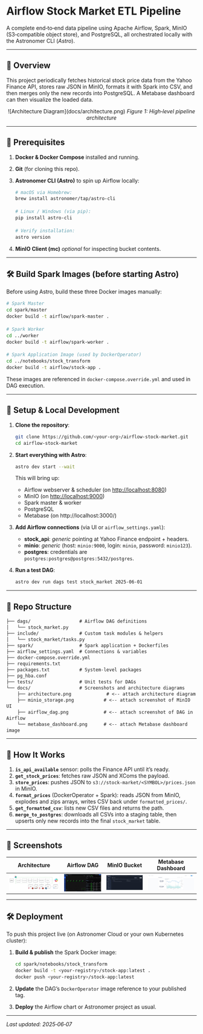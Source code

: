 # Airflow Stock Market ETL Pipeline

A complete end‑to‑end data pipeline using Apache Airflow, Spark, MinIO (S3‑compatible object store), and PostgreSQL, all orchestrated locally with the Astronomer CLI (*Astro*).

---

## 📖 Overview

This project periodically fetches historical stock price data from the Yahoo Finance API, stores raw JSON in MinIO, formats it with Spark into CSV, and then merges only the new records into PostgreSQL. A Metabase dashboard can then visualize the loaded data.

<div align="center">
![Architecture Diagram](docs/architecture.png)
<em>Figure 1: High‑level pipeline architecture</em>
</div>

---

## 🧰 Prerequisites

1. **Docker & Docker Compose** installed and running.
2. **Git** (for cloning this repo).
3. **Astronomer CLI (Astro)** to spin up Airflow locally:

   ```bash
   # macOS via Homebrew:
   brew install astronomer/tap/astro-cli

   # Linux / Windows (via pip):
   pip install astro-cli

   # Verify installation:
   astro version
   ```
4. **MinIO Client (mc)** *optional* for inspecting bucket contents.

---

## 🛠️ Build Spark Images (before starting Astro)

Before using Astro, build these three Docker images manually:

```bash
# Spark Master
cd spark/master
docker build -t airflow/spark-master .

# Spark Worker
cd ../worker
docker build -t airflow/spark-worker .

# Spark Application Image (used by DockerOperator)
cd ../notebooks/stock_transform
docker build -t airflow/stock-app .
```

These images are referenced in `docker-compose.override.yml` and used in DAG execution.

---

## 🚀 Setup & Local Development

1. **Clone the repository**:

   ```bash
   git clone https://github.com/<your-org>/airflow-stock-market.git
   cd airflow-stock-market
   ```

2. **Start everything with Astro**:

   ```bash
   astro dev start --wait
   ```

   This will bring up:

   * Airflow webserver & scheduler (on [http://localhost:8080](http://localhost:8080))
   * MinIO (on [http://localhost:9000](http://localhost:9000))
   * Spark master & worker
   * PostgreSQL
   * Metabase (on http://localhost:3000/)

3. **Add Airflow connections** (via UI or `airflow_settings.yaml`):

   * **stock\_api**: *generic* pointing at Yahoo Finance endpoint + headers.
   * **minio**: *generic* (host: `minio:9000`, login: `minio`, password: `minio123`).
   * **postgres**: credentials are `postgres:postgres@postgres:5432/postgres`.

4. **Run a test DAG**:

   ```bash
   astro dev run dags test stock_market 2025-06-01
   ```

---

## 📂 Repo Structure

```
├── dags/                  # Airflow DAG definitions
│   └── stock_market.py
├── include/               # Custom task modules & helpers
│   └── stock_market/tasks.py
├── spark/                 # Spark application + Dockerfiles
├── airflow_settings.yaml  # Connections & variables
├── docker-compose.override.yml
├── requirements.txt
├── packages.txt           # System‑level packages
├── pg_hba.conf
├── tests/                 # Unit tests for DAGs
└── docs/                  # Screenshots and architecture diagrams
    ├── architecture.png             # <-- attach architecture diagram
    ├── minio_storage.png           # <-- attach screenshot of MinIO UI
    ├── airflow_dag.png             # <-- attach screenshot of DAG in Airflow
    └── metabase_dashboard.png      # <-- attach Metabase dashboard image
```

---

## 🔧 How It Works

1. **`is_api_available`** sensor: polls the Finance API until it’s ready.
2. **`get_stock_prices`**: fetches raw JSON and XComs the payload.
3. **`store_prices`**: pushes JSON to `s3://stock-market/<SYMBOL>/prices.json` in MinIO.
4. **`format_prices`** (DockerOperator + Spark): reads JSON from MinIO, explodes and zips arrays, writes CSV back under `formatted_prices/`.
5. **`get_formatted_csv`**: lists new CSV files and returns the path.
6. **`merge_to_postgres`**: downloads all CSVs into a staging table, then upserts only new records into the final `stock_market` table.

---

## 📑 Screenshots

<div align="center">

|              Architecture              |              Airflow DAG             |           MinIO Bucket           |            Metabase Dashboard            |
| :------------------------------------: | :----------------------------------: | :------------------------------: | :--------------------------------------: |
| ![architecture](docs/architecture.png) | ![Airflow DAG](docs/airflow_dag.png) | ![MinIO](docs/minio_storage.png) | ![Metabase](docs/metabase_dashboard.png) |

</div>

---

## 🛠️ Deployment

To push this project live (on Astronomer Cloud or your own Kubernetes cluster):

1. **Build & publish** the Spark Docker image:

   ```bash
   cd spark/notebooks/stock_transform
   docker build -t <your-registry>/stock-app:latest .
   docker push <your-registry>/stock-app:latest
   ```

2. **Update** the DAG’s `DockerOperator` image reference to your published tag.

3. **Deploy** the Airflow chart or Astronomer project as usual.

---

*Last updated: 2025‑06‑07*




